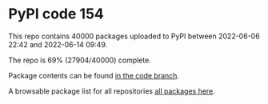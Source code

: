 # PyPI code 154

This repo contains 40000 packages uploaded to PyPI between 
2022-06-06 22:42 and 2022-06-14 09:49.

The repo is 69% (27904/40000) complete.

Package contents can be found [in the code branch](https://github.com/pypi-data/pypi-mirror-154/tree/code/packages).

A browsable package list for all repositories [all packages here](https://pypi-data.github.io/website/repositories/pypi-mirror-154).


